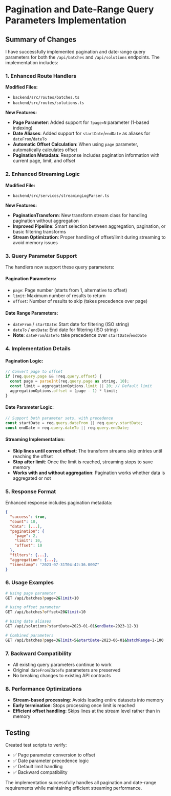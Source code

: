 # Pagination and Date-Range Query Parameters Implementation

## Summary of Changes

I have successfully implemented pagination and date-range query parameters for both the `/api/batches` and `/api/solutions` endpoints. The implementation includes:

### 1. Enhanced Route Handlers

**Modified Files:**
- `backend/src/routes/batches.ts`
- `backend/src/routes/solutions.ts`

**New Features:**
- **Page Parameter**: Added support for `?page=N` parameter (1-based indexing)
- **Date Aliases**: Added support for `startDate`/`endDate` as aliases for `dateFrom`/`dateTo`
- **Automatic Offset Calculation**: When using `page` parameter, automatically calculates offset
- **Pagination Metadata**: Response includes pagination information with current page, limit, and offset

### 2. Enhanced Streaming Logic

**Modified File:**
- `backend/src/services/streamingLogParser.ts`

**New Features:**
- **PaginationTransform**: New transform stream class for handling pagination without aggregation
- **Improved Pipeline**: Smart selection between aggregation, pagination, or basic filtering transforms
- **Stream Optimization**: Proper handling of offset/limit during streaming to avoid memory issues

### 3. Query Parameter Support

The handlers now support these query parameters:

#### Pagination Parameters:
- `page`: Page number (starts from 1, alternative to offset)
- `limit`: Maximum number of results to return
- `offset`: Number of results to skip (takes precedence over page)

#### Date Range Parameters:
- `dateFrom` / `startDate`: Start date for filtering (ISO string)
- `dateTo` / `endDate`: End date for filtering (ISO string)
- **Note**: `dateFrom`/`dateTo` take precedence over `startDate`/`endDate`

### 4. Implementation Details

#### Pagination Logic:
```javascript
// Convert page to offset
if (req.query.page && !req.query.offset) {
  const page = parseInt(req.query.page as string, 10);
  const limit = aggregationOptions.limit || 20; // Default limit
  aggregationOptions.offset = (page - 1) * limit;
}
```

#### Date Parameter Logic:
```javascript
// Support both parameter sets, with precedence
const startDate = req.query.dateFrom || req.query.startDate;
const endDate = req.query.dateTo || req.query.endDate;
```

#### Streaming Implementation:
- **Skip lines until correct offset**: The transform streams skip entries until reaching the offset
- **Stop after limit**: Once the limit is reached, streaming stops to save memory
- **Works with and without aggregation**: Pagination works whether data is aggregated or not

### 5. Response Format

Enhanced response includes pagination metadata:

```json
{
  "success": true,
  "count": 10,
  "data": [...],
  "pagination": {
    "page": 2,
    "limit": 10,
    "offset": 10
  },
  "filters": {...},
  "aggregation": {...},
  "timestamp": "2023-07-31T04:42:36.000Z"
}
```

### 6. Usage Examples

```bash
# Using page parameter
GET /api/batches?page=2&limit=10

# Using offset parameter  
GET /api/batches?offset=20&limit=10

# Using date aliases
GET /api/solutions?startDate=2023-01-01&endDate=2023-12-31

# Combined parameters
GET /api/batches?page=3&limit=5&startDate=2023-06-01&batchRange=1-100
```

### 7. Backward Compatibility

- All existing query parameters continue to work
- Original `dateFrom`/`dateTo` parameters are preserved
- No breaking changes to existing API contracts

### 8. Performance Optimizations

- **Stream-based processing**: Avoids loading entire datasets into memory
- **Early termination**: Stops processing once limit is reached
- **Efficient offset handling**: Skips lines at the stream level rather than in memory

## Testing

Created test scripts to verify:
- ✅ Page parameter conversion to offset
- ✅ Date parameter precedence logic  
- ✅ Default limit handling
- ✅ Backward compatibility

The implementation successfully handles all pagination and date-range requirements while maintaining efficient streaming performance.
